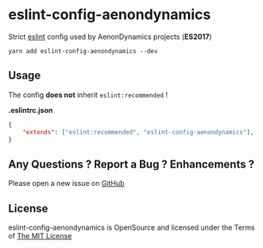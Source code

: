 eslint-config-aenondynamics
============================

Strict [eslint](http://eslint.org/) config used by AenonDynamics projects (**ES2017**)

```
yarn add eslint-config-aenondynamics --dev
```

Usage
------

The config **does not** inherit `eslint:recommended` !

**.eslintrc.json**

```json
{
    "extends": ["eslint:recommended", "eslint-config-aenondynamics"],
}
```

Any Questions ? Report a Bug ? Enhancements ?
---------------------------------------------
Please open a new issue on [GitHub](https://github.com/AenonDynamics/eslint-config-aenondynamics/issues)

License
-------
eslint-config-aenondynamics is OpenSource and licensed under the Terms of [The MIT License](LICENSE.md)